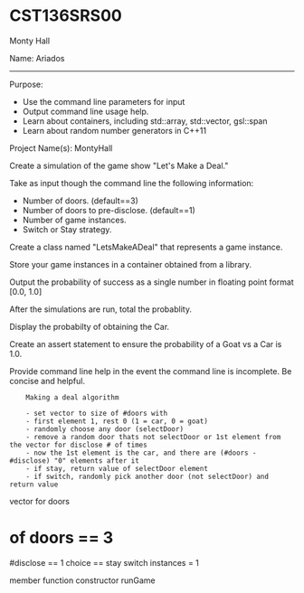 # CST136SRS00
Monty Hall

Name: 
Ariados

---

Purpose: 

- Use the command line parameters for input
- Output command line usage help. 
- Learn about containers, including std::array, std::vector, gsl::span
- Learn about random number generators in C++11

Project Name(s): MontyHall

Create a simulation of the game show "Let's Make a Deal."

Take as input though the command line the following information:

- Number of doors. (default==3)
- Number of doors to pre-disclose. (default==1)
- Number of game instances.
- Switch or Stay strategy.

Create a class named "LetsMakeADeal" that represents a game instance. 

Store your game instances in a container obtained from a library. 

Output the probability of success as a single number in floating point format [0.0, 1.0]

After the simulations are run, total the probablity.

Display the probabilty of obtaining the Car.

Create an assert statement to ensure the probability of a Goat vs a Car is 1.0. 

Provide command line help in the event the command line is incomplete. Be concise and helpful. 

	
		Making a deal algorithm

		- set vector to size of #doors with
		- first element 1, rest 0 (1 = car, 0 = goat)
		- randomly choose any door (selectDoor)
		- remove a random door thats not selectDoor or 1st element from the vector for disclose # of times
		- now the 1st element is the car, and there are (#doors - #disclose) "0" elements after it
		- if stay, return value of selectDoor element
		- if switch, randomly pick another door (not selectDoor) and return value
vector for doors
# of doors == 3
#disclose == 1 
choice == stay switch
instances = 1 

member function 
constructor 
runGame
